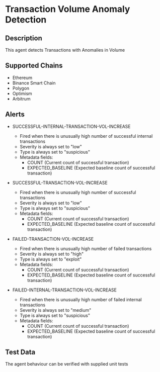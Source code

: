 # Transaction Volume Anomaly Detection

## Description

This agent detects Transactions with Anomalies in Volume

## Supported Chains

- Ethereum
- Binance Smart Chain
- Polygon
- Optimism
- Arbitrum

## Alerts

- SUCCESSFUL-INTERNAL-TRANSACTION-VOL-INCREASE

  - Fired when there is unusually high number of successful internal transactions
  - Severity is always set to "low"
  - Type is always set to "suspicious"
  - Metadata fields:
    - COUNT (Current count of successful transaction)
    - EXPECTED_BASELINE (Expected baseline count of successful transaction)

- SUCCESSFUL-TRANSACTION-VOL-INCREASE

  - Fired when there is unusually high number of successful transactions
  - Severity is always set to "low"
  - Type is always set to "suspicious"
  - Metadata fields:
    - COUNT (Current count of successful transaction)
    - EXPECTED_BASELINE (Expected baseline count of successful transaction)

- FAILED-TRANSACTION-VOL-INCREASE

  - Fired when there is unusually high number of failed transactions
  - Severity is always set to "high"
  - Type is always set to "exploit"
  - Metadata fields:
    - COUNT (Current count of successful transaction)
    - EXPECTED_BASELINE (Expected baseline count of successful transaction)

- FAILED-INTERNAL-TRANSACTION-VOL-INCREASE

  - Fired when there is unusually high number of failed internal transactions
  - Severity is always set to "medium"
  - Type is always set to "suspicious"
  - Metadata fields:
    - COUNT (Current count of successful transaction)
    - EXPECTED_BASELINE (Expected baseline count of successful transaction)

## Test Data

The agent behaviour can be verified with supplied unit tests
